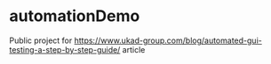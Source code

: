 # automationDemo
Public project for https://www.ukad-group.com/blog/automated-gui-testing-a-step-by-step-guide/ article
